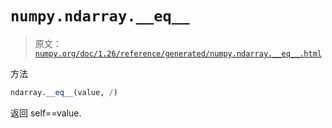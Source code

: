 # `numpy.ndarray.__eq__`

> 原文：[`numpy.org/doc/1.26/reference/generated/numpy.ndarray.__eq__.html`](https://numpy.org/doc/1.26/reference/generated/numpy.ndarray.__eq__.html)

方法

```py
ndarray.__eq__(value, /)
```

返回 self==value.

